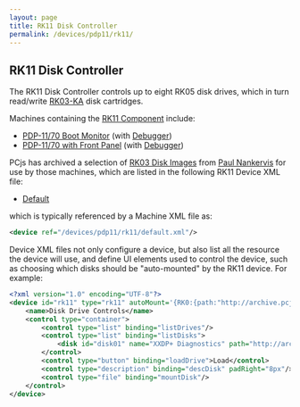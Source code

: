 ```yaml
---
layout: page
title: RK11 Disk Controller
permalink: /devices/pdp11/rk11/
---
```


RK11 Disk Controller
--------------------

The RK11 Disk Controller controls up to eight RK05 disk drives, which in turn read/write [RK03-KA](/disks/dec/rk03/)
disk cartridges.

Machines containing the [RK11 Component](/modules/pdp11/lib/rk11.js) include:

- [PDP-11/70 Boot Monitor](/devices/pdp11/machine/1170/monitor/) (with [Debugger](/devices/pdp11/machine/1170/monitor/debugger/))
- [PDP-11/70 with Front Panel](/devices/pdp11/machine/1170/panel/) (with [Debugger](/devices/pdp11/machine/1170/panel/debugger/))

PCjs has archived a selection of [RK03 Disk Images](/disks/dec/rk03/) from [Paul Nankervis](http://skn.noip.me/pdp11/)
for use by those machines, which are listed in the following RK11 Device XML file:

- [Default](/devices/pdp11/rk11/default.xml)

which is typically referenced by a Machine XML file as:

```xml
<device ref="/devices/pdp11/rk11/default.xml"/>
```
		
Device XML files not only configure a device, but also list all the resource the device will use, and define UI elements
used to control the device, such as choosing which disks should be "auto-mounted" by the RK11 device.  For example:

```xml
<?xml version="1.0" encoding="UTF-8"?>
<device id="rk11" type="rk11" autoMount='{RK0:{path:"http://archive.pcjs.org/disks/dec/rk03/RK03-XXDP.json"}}' pos="left" width="35%" padLeft="8px" padBottom="8px">
	<name>Disk Drive Controls</name>
	<control type="container">
		<control type="list" binding="listDrives"/>
		<control type="list" binding="listDisks">
			<disk id="disk01" name="XXDP+ Diagnostics" path="http://archive.pcjs.org/disks/dec/rk03/RK03-XXDP.json"/>
		</control>
		<control type="button" binding="loadDrive">Load</control>
		<control type="description" binding="descDisk" padRight="8px"/>
		<control type="file" binding="mountDisk"/>
	</control>
</device>
```
